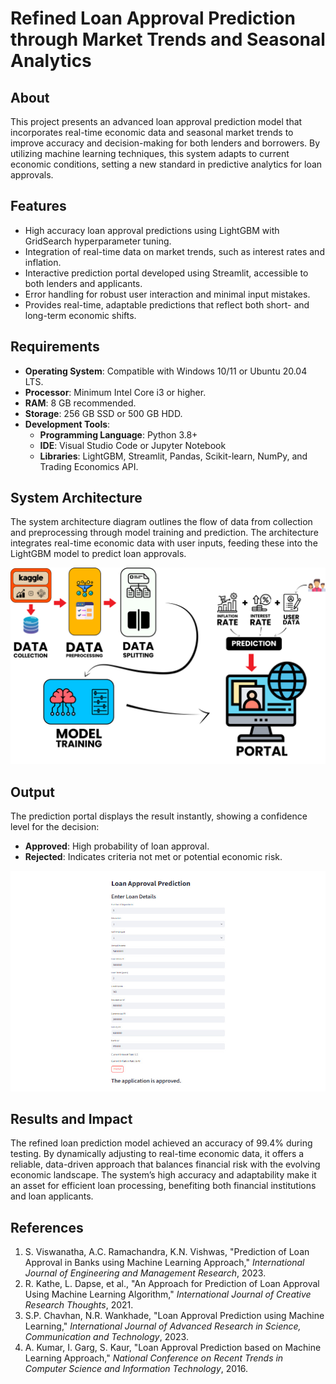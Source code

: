 # Refined Loan Approval Prediction through Market Trends and Seasonal Analytics

## About
This project presents an advanced loan approval prediction model that incorporates real-time economic data and seasonal market trends to improve accuracy and decision-making for both lenders and borrowers. By utilizing machine learning techniques, this system adapts to current economic conditions, setting a new standard in predictive analytics for loan approvals.

## Features
- High accuracy loan approval predictions using LightGBM with GridSearch hyperparameter tuning.
- Integration of real-time data on market trends, such as interest rates and inflation.
- Interactive prediction portal developed using Streamlit, accessible to both lenders and applicants.
- Error handling for robust user interaction and minimal input mistakes.
- Provides real-time, adaptable predictions that reflect both short- and long-term economic shifts.

## Requirements
* **Operating System**: Compatible with Windows 10/11 or Ubuntu 20.04 LTS.
* **Processor**: Minimum Intel Core i3 or higher.
* **RAM**: 8 GB recommended.
* **Storage**: 256 GB SSD or 500 GB HDD.
* **Development Tools**:
  - **Programming Language**: Python 3.8+
  - **IDE**: Visual Studio Code or Jupyter Notebook
  - **Libraries**: LightGBM, Streamlit, Pandas, Scikit-learn, NumPy, and Trading Economics API.

## System Architecture
The system architecture diagram outlines the flow of data from collection and preprocessing through model training and prediction. The architecture integrates real-time economic data with user inputs, feeding these into the LightGBM model to predict loan approvals.

![System-Architecture](./img/System_Architecture.jpg)


## Output
The prediction portal displays the result instantly, showing a confidence level for the decision:
- **Approved**: High probability of loan approval.
- **Rejected**: Indicates criteria not met or potential economic risk.

![Prediction-Output](./img/output.jpg)

## Results and Impact
The refined loan prediction model achieved an accuracy of 99.4% during testing. By dynamically adjusting to real-time economic data, it offers a reliable, data-driven approach that balances financial risk with the evolving economic landscape. The system’s high accuracy and adaptability make it an asset for efficient loan processing, benefiting both financial institutions and loan applicants.

## References
1. S. Viswanatha, A.C. Ramachandra, K.N. Vishwas, "Prediction of Loan Approval in Banks using Machine Learning Approach," *International Journal of Engineering and Management Research*, 2023.
2. R. Kathe, L. Dapse, et al., "An Approach for Prediction of Loan Approval Using Machine Learning Algorithm," *International Journal of Creative Research Thoughts*, 2021.
3. S.P. Chavhan, N.R. Wankhade, "Loan Approval Prediction using Machine Learning," *International Journal of Advanced Research in Science, Communication and Technology*, 2023.
4. A. Kumar, I. Garg, S. Kaur, "Loan Approval Prediction based on Machine Learning Approach," *National Conference on Recent Trends in Computer Science and Information Technology*, 2016.
